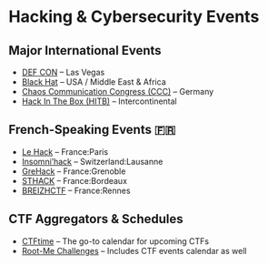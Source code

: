 # Hacking & Cybersecurity Events

## Major International Events
- [DEF CON](https://defcon.org/) – Las Vegas   
- [Black Hat](https://blackhat.com/) – USA / Middle East & Africa
- [Chaos Communication Congress (CCC)](https://events.ccc.de/) – Germany 
- [Hack In The Box (HITB)](https://conference.hitb.org/) – Intercontinental

## French-Speaking Events 🇫🇷
- [Le Hack](https://lehack.org/) – France:Paris
- [Insomni’hack](https://insomnihack.ch/) – Switzerland:Lausanne
- [GreHack](https://grehack.fr/) – France:Grenoble
- [STHACK](https://sthack.fr/) – France:Bordeaux
- [BREIZHCTF](https://www.breizhctf.com/) – France:Rennes

## CTF Aggregators & Schedules
- [CTFtime](https://ctftime.org/) – The go-to calendar for upcoming CTFs 
- [Root-Me Challenges](https://www.root-me.org/fr/Capture-The-Flag/Calendrier/) – Includes CTF events calendar as well